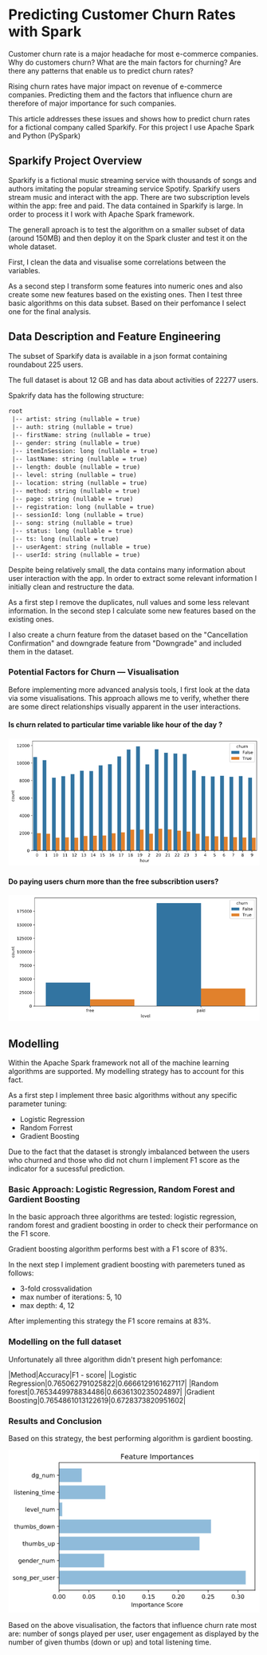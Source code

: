 # Predicting Customer Churn Rates with Spark

Customer churn rate is a major headache for most e-commerce companies. Why do customers churn? What are the main factors for churning? Are there any patterns that enable us to predict churn rates?

Rising churn rates have major impact on revenue of e-commerce companies. Predicting them and the factors that influence churn are therefore of major importance for such companies.

This article addresses these issues and shows how to predict churn rates for a fictional company called Sparkify.
For this project I use Apache Spark and Python (PySpark)

## Sparkify Project Overview

Sparkify is a fictional music streaming service with thousands of songs and authors imitating the popular streaming service Spotify. Sparkify users stream music and interact with the app. There are two subscription levels within the app: free and paid.
The data contained in Sparkify is large. In order to process it I work with Apache Spark framework.

The generall aproach is to test the algorithm on a smaller subset of data (around 150MB) and then deploy it on the Spark cluster and test it on the whole dataset.

First, I clean the data and visualise some correlations between the variables.

As a second step I transform some features into numeric ones and also create some new features based on the existing ones.
Then I test three basic algorithms on this data subset. Based on their perfomance I select one for the final analysis.

## Data Description and Feature Engineering

The subset of Sparkify data is available in a json format containing roundabout 225 users.

The full dataset is about 12 GB and has data about activities of 22277 users.

Spakrify data has the following structure:

```
root
 |-- artist: string (nullable = true)
 |-- auth: string (nullable = true)
 |-- firstName: string (nullable = true)
 |-- gender: string (nullable = true)
 |-- itemInSession: long (nullable = true)
 |-- lastName: string (nullable = true)
 |-- length: double (nullable = true)
 |-- level: string (nullable = true)
 |-- location: string (nullable = true)
 |-- method: string (nullable = true)
 |-- page: string (nullable = true)
 |-- registration: long (nullable = true)
 |-- sessionId: long (nullable = true)
 |-- song: string (nullable = true)
 |-- status: long (nullable = true)
 |-- ts: long (nullable = true)
 |-- userAgent: string (nullable = true)
 |-- userId: string (nullable = true)
```
Despite being relatively small, the data contains many information about user interaction with the app. In order to extract some relevant information I initially clean and restructure the data.

As a first step I remove the duplicates, null values and some less relevant information. In the second step I calculate some new features based on the existing ones.

I also create a churn feature from the dataset based on the "Cancellation Confirmation" and downgrade feature from "Downgrade" and  included them in the dataset.

### Potential Factors for Churn — Visualisation

Before implementing more advanced analysis tools, I first look at the data via some visualisations. This approach allows me to verify, whether there are some direct relationships visually apparent in the user interactions.

#### Is churn related to particular time variable like hour of the day ?

![Histogram: Churn count vs. hour of the day](./images/hours.png "Churn count vs. hour of the day")

#### Do paying users churn more than the free subscribtion users?

![Histogram: Churn vs Level of Subsription](./images/level.png "Churn vs Level of Subsription")

## Modelling

Within the Apache Spark framework not all of the machine learning algorithms are supported. My modelling strategy has to account for this fact.

As a first step I implement three basic algorithms without any specific parameter tuning:

- Logistic Regression
- Random Forrest
- Gradient Boosting

Due to the fact that the dataset is strongly imbalanced between the users who churned and those who did not churn I implement F1 score as the indicator for a sucessful prediction.

### Basic Approach: Logistic Regression, Random Forest and Gardient Boosting

In the basic approach three algorithms are tested: logistic regression, random forest and gradient boosting in order to check their performance on the F1 score.

Gradient boosting algorithm performs best with a F1 score of 83%.

In the next step I implement gradient boosting with paremeters tuned as follows:
- 3-fold crossvalidation
- max number of iterations: 5, 10
- max depth: 4, 12

After implementing this strategy the F1 score remains at 83%.

### Modelling on the full dataset

Unfortunately all three algorithm didn't present high perfomance:

|Method|Accuracy|F1 - score|
|Logistic Regression|0.765062791025822|0.6666129161627117|
|Random forest|0.7653449978834486|0.6636130235024897|
|Gradient Boosting|0.7654861013122619|0.6728373820951602|

### Results and Conclusion

Based on this strategy, the best performing algorithm is gardient boosting.

![Histogram: Feature importance](./images/features.png "Feature importance")

Based on the above visualisation, the factors that influence churn rate most are: number of songs played per user, user engagement as displayed by the number of given thumbs (down or up) and total listening time.
